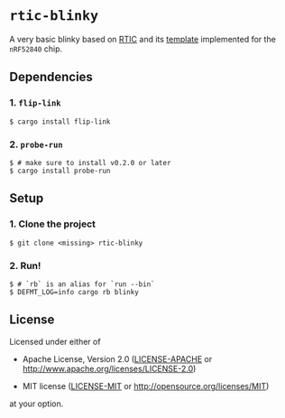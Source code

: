 # `rtic-blinky`

A very basic blinky based on [RTIC](https://rtic.rs/2/book/en/) and its [template](https://github.com/rtic-rs/defmt-app-template) implemented for the `nRF52840` chip.

## Dependencies

### 1. `flip-link`

```console
$ cargo install flip-link
```

### 2. `probe-run`

```console
$ # make sure to install v0.2.0 or later
$ cargo install probe-run
```

## Setup

### 1. Clone the project

```console
$ git clone <missing> rtic-blinky
```

### 2. Run!

```console
$ # `rb` is an alias for `run --bin`
$ DEFMT_LOG=info cargo rb blinky
```

## License

Licensed under either of

- Apache License, Version 2.0 ([LICENSE-APACHE](LICENSE-APACHE) or
  http://www.apache.org/licenses/LICENSE-2.0)

- MIT license ([LICENSE-MIT](LICENSE-MIT) or http://opensource.org/licenses/MIT)

at your option.

